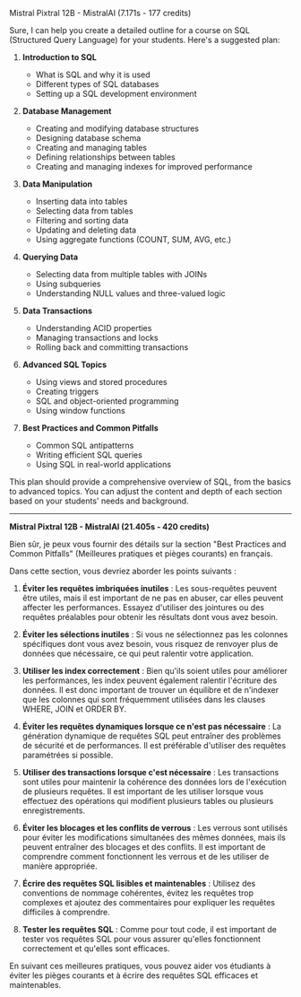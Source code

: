 Mistral Pixtral 12B - MistralAI (7.171s - 177 credits)

Sure, I can help you create a detailed outline for a course on SQL (Structured Query Language) for your students. Here's a suggested plan:

1. **Introduction to SQL**
    
    - What is SQL and why it is used
    - Different types of SQL databases
    - Setting up a SQL development environment
    
2. **Database Management**
    
    - Creating and modifying database structures
    - Designing database schema
    - Creating and managing tables
    - Defining relationships between tables
    - Creating and managing indexes for improved performance
    
3. **Data Manipulation**
    
    - Inserting data into tables
    - Selecting data from tables
    - Filtering and sorting data
    - Updating and deleting data
    - Using aggregate functions (COUNT, SUM, AVG, etc.)
    
4. **Querying Data**
    
    - Selecting data from multiple tables with JOINs
    - Using subqueries
    - Understanding NULL values and three-valued logic
    
5. **Data Transactions**
    
    - Understanding ACID properties
    - Managing transactions and locks
    - Rolling back and committing transactions
    
6. **Advanced SQL Topics**
    
    - Using views and stored procedures
    - Creating triggers
    - SQL and object-oriented programming
    - Using window functions
    
7. **Best Practices and Common Pitfalls**
    
    - Common SQL antipatterns
    - Writing efficient SQL queries
    - Using SQL in real-world applications
    

This plan should provide a comprehensive overview of SQL, from the basics to advanced topics. You can adjust the content and depth of each section based on your students' needs and background.



<hr>

**Mistral Pixtral 12B - MistralAI (21.405s - 420 credits)**

Bien sûr, je peux vous fournir des détails sur la section "Best Practices and Common Pitfalls" (Meilleures pratiques et pièges courants) en français.

Dans cette section, vous devriez aborder les points suivants :

1. **Éviter les requêtes imbriquées inutiles** : Les sous-requêtes peuvent être utiles, mais il est important de ne pas en abuser, car elles peuvent affecter les performances. Essayez d'utiliser des jointures ou des requêtes préalables pour obtenir les résultats dont vous avez besoin.
    
2. **Éviter les sélections inutiles** : Si vous ne sélectionnez pas les colonnes spécifiques dont vous avez besoin, vous risquez de renvoyer plus de données que nécessaire, ce qui peut ralentir votre application.
    
3. **Utiliser les index correctement** : Bien qu'ils soient utiles pour améliorer les performances, les index peuvent également ralentir l'écriture des données. Il est donc important de trouver un équilibre et de n'indexer que les colonnes qui sont fréquemment utilisées dans les clauses WHERE, JOIN et ORDER BY.
    
4. **Éviter les requêtes dynamiques lorsque ce n'est pas nécessaire** : La génération dynamique de requêtes SQL peut entraîner des problèmes de sécurité et de performances. Il est préférable d'utiliser des requêtes paramétrées si possible.
    
5. **Utiliser des transactions lorsque c'est nécessaire** : Les transactions sont utiles pour maintenir la cohérence des données lors de l'exécution de plusieurs requêtes. Il est important de les utiliser lorsque vous effectuez des opérations qui modifient plusieurs tables ou plusieurs enregistrements.
    
6. **Éviter les blocages et les conflits de verrous** : Les verrous sont utilisés pour éviter les modifications simultanées des mêmes données, mais ils peuvent entraîner des blocages et des conflits. Il est important de comprendre comment fonctionnent les verrous et de les utiliser de manière appropriée.
    
7. **Écrire des requêtes SQL lisibles et maintenables** : Utilisez des conventions de nommage cohérentes, évitez les requêtes trop complexes et ajoutez des commentaires pour expliquer les requêtes difficiles à comprendre.
    
8. **Tester les requêtes SQL** : Comme pour tout code, il est important de tester vos requêtes SQL pour vous assurer qu'elles fonctionnent correctement et qu'elles sont efficaces.
    

En suivant ces meilleures pratiques, vous pouvez aider vos étudiants à éviter les pièges courants et à écrire des requêtes SQL efficaces et maintenables.
